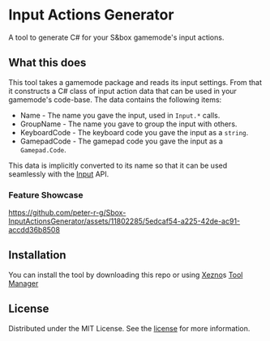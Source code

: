 # Input Actions Generator
A tool to generate C# for your S&box gamemode's input actions.

## What this does
This tool takes a gamemode package and reads its input settings. From that it constructs a C# class of input action data that can be used in your gamemode's code-base. The data contains the following items:
* Name - The name you gave the input, used in `Input.*` calls.
* GroupName - The name you gave to group the input with others.
* KeyboardCode - The keyboard code you gave the input as a `string`.
* GamepadCode - The gamepad code you gave the input as a `Gamepad.Code`.

This data is implicitly converted to its name so that it can be used seamlessly with the [Input](https://asset.party/api/Sandbox.Input) API.

### Feature Showcase
https://github.com/peter-r-g/Sbox-InputActionsGenerator/assets/11802285/5edcaf54-a225-42de-ac91-accdd36b8508

## Installation
You can install the tool by downloading this repo or using [Xezno](https://github.com/xezno)s [Tool Manager](https://github.com/xezno/sbox-tools-manager)

## License
Distributed under the MIT License. See the [license](https://github.com/peter-r-g/Sbox-InputActionsGenerator/blob/master/LICENSE.md) for more information.
